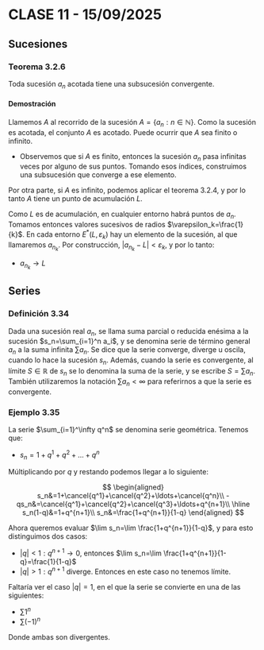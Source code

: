 # CLASE 11 - 15/09/2025

## Sucesiones

### Teorema 3.2.6

Toda sucesión $a_n$ acotada tiene una subsucesión convergente.

#### Demostración

Llamemos $A$ al recorrido de la sucesión $A=\{a_n:n\in\mathbb{N}\}$. Como la sucesión es acotada, el conjunto $A$ es acotado.
Puede ocurrir que $A$ sea finito o infinito.

- Observemos que si $A$ es finito, entonces la sucesión $a_n$ pasa infinitas veces por alguno de sus puntos. Tomando esos índices, construimos una subsucesión que converge a ese elemento.

Por otra parte, si $A$ es infinito, podemos aplicar el teorema 3.2.4, y por lo tanto $A$ tiene un punto de acumulación $L$.

Como $L$ es de acumulación, en cualquier entorno habrá puntos de $a_n$. Tomamos entonces valores sucesivos de radios $\varepsilon_k=\frac{1}{k}$. 
En cada entorno $E^*(L,\varepsilon_k)$ hay un elemento de la sucesión, al que llamaremos $a_{n_k}$. Por construcción, $|a_{n_k}-L|<\varepsilon_k$, y por lo tanto:

- $a_{n_k}\to L$

## Series

### Definición 3.34

Dada una sucesión real $a_n$, se llama suma parcial o reducida enésima a la sucesión $s_n=\sum_{i=1}^n a_i$, y se denomina serie de término general $a_n$ a la suma infinita $\sum a_n$.
Se dice que la serie converge, diverge u oscila, cuando lo hace la sucesión $s_n$. Además, cuando la serie es convergente, al límite $S\in\mathbb{R}$ de $s_n$ se lo denomina la suma de la serie, y se escribe $S=\sum a_n$.
También utilizaremos la notación $\sum a_n<\infty$ para referirnos a que la serie es convergente.

### Ejemplo 3.35

La serie $\sum_{i=1}^\infty q^n$ se denomina serie geométrica. Tenemos que:

- $s_n=1+q^1+q^2+\ldots+q^n$

Múltiplicando por $q$ y restando podemos llegar a lo siguiente:

$$
\begin{aligned}
s_n&=1+\cancel{q^1}+\cancel{q^2}+\ldots+\cancel{q^n}\\
-qs_n&=\cancel{q^1}+\cancel{q^2}+\cancel{q^3}+\ldots+q^{n+1}\\
\hline
s_n(1-q)&=1+q^{n+1}\\
s_n&=\frac{1+q^{n+1}}{1-q}
\end{aligned}
$$

Ahora queremos evaluar $\lim s_n=\lim \frac{1+q^{n+1}}{1-q}$, y para esto distinguimos dos casos:

- $|q|<1: q^{n+1}\to0$, entonces $\lim s_n=\lim \frac{1+q^{n+1}}{1-q}=\frac{1}{1-q}$
- $|q|>1: q^{n+1}$ diverge. Entonces en este caso no tenemos límite.

Faltaría ver el caso $|q|=1$, en el que la serie se convierte en una de las siguientes:

- $\sum 1^n$
- $\sum (-1)^n$

Donde ambas son divergentes.